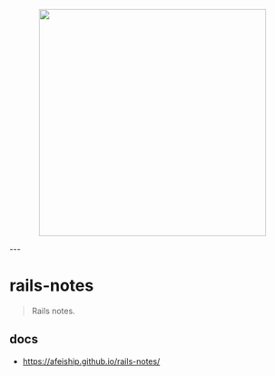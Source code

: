 <p align="center">
  <img width="400" src="https://ws2.sinaimg.cn/large/006tNc79gy1g21fnzkc1dj30fk06omxi.jpg"/>
</p>
---

# rails-notes
> Rails notes.

## docs
- https://afeiship.github.io/rails-notes/